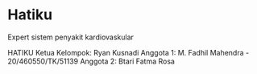 # Hatiku
Expert sistem penyakit kardiovaskular

HATIKU
Ketua Kelompok: Ryan Kusnadi
Anggota 1: M. Fadhil Mahendra - 20/460550/TK/51139
Anggota 2: Btari Fatma Rosa
